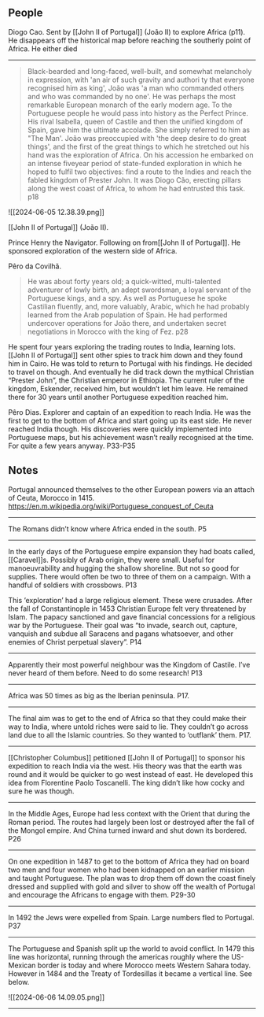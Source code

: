 

## People

Diogo Cao. Sent by [[John II of Portugal]] (João II) to explore Africa (p11). He disappears off the historical map before reaching the southerly point of Africa. He either died 


***

> Black-bearded and long-faced, well-built, and somewhat melancholy in expression, with 'an air of such gravity and authori ty that everyone recognised him as king', João was 'a man who commanded others and who was commanded by no one'. He was perhaps the most remarkable European monarch of the early modern age. To the Portuguese people he would pass into history as the Perfect Prince. His rival Isabella, queen of Castile and then the unified kingdom of Spain, gave him the ultimate accolade. She simply referred to him as "The Man'. João was preoccupied with 'the deep desire to do great things', and the first of the great things to which he stretched out his hand was the exploration of Africa. On his accession he embarked on an intense fiveyear period of state-funded exploration in which he hoped to fulfil two objectives: find a route to the Indies and reach the fabled kingdom of Prester John. It was Diogo Cão, erecting pillars along the west coast of Africa, to whom he had entrusted this task. p18

![[2024-06-05 12.38.39.png]]

[[John II of Portugal]] (João II).

Prince Henry the Navigator. Following on from[[John II of Portugal]]. He sponsored exploration of the western side of Africa. 

Pêro da Covilhã. 
> He was about forty years old; a quick-witted, multi-talented adventurer of lowly birth, an adept swordsman, a loyal servant of  the Portuguese kings, and a spy. As well as Portuguese he spoke Castilian fluently, and, more valuably, Arabic, which he had probably learned from the Arab population of Spain. He had performed undercover operations for João there, and undertaken secret negotiations in Morocco with the king of Fez. p28

He spent four years exploring the trading routes to India, learning lots. [[John II of Portugal]] sent other spies to track him down and they found him in Cairo. He was told to return to Portugal with his findings. He decided to travel on though. And eventually he did track down the mythical Christian “Prester John”, the Christian emperor in Ethiopia. The current ruler of the kingdom, Eskender, received him, but wouldn’t let him leave. He remained there for 30 years until another Portuguese expedition reached him.

Pêro Dias. Explorer and captain of an expedition to reach India. He was the first to get to the bottom of Africa and start going up its east side. He never reached India though. His discoveries were quickly implemented into Portuguese maps, but his achievement wasn’t really recognised at the time. For quite a few years anyway. P33-P35
## Notes

Portugal announced themselves to the other European powers via an attach of Ceuta, Morocco in 1415. https://en.m.wikipedia.org/wiki/Portuguese_conquest_of_Ceuta

***

The Romans didn’t know where Africa ended in the south. P5

***

In the early days of the Portuguese empire expansion they had boats called, [[Caravel]]s. Possibly of Arab origin, they were small. Useful for manoeuvrability and hugging the shallow shoreline. But not so good for supplies. There would often be two to three of them on a campaign. With a handful of soldiers with crossbows. P13

This ‘exploration’ had a large religious element. These were crusades. After the fall of Constantinople in 1453 Christian Europe felt very threatened by Islam. The papacy sanctioned and gave financial concessions for a religious war by the Portuguese. Their goal was  “to invade, search out, capture, vanquish and subdue all Saracens and pagans whatsoever, and other enemies of Christ perpetual slavery”. P14

***

Apparently their most powerful neighbour was the Kingdom of Castile. I’ve never heard of them before. Need to do some research! P13

***

Africa was 50 times as big as the Iberian peninsula. P17.

***

The final aim was to get to the end of Africa so that they could make their way to India, where untold riches were said to lie. They couldn’t go across land due to all the Islamic countries. So they wanted to ‘outflank’ them. P17.

*** 

[[Christopher Columbus]] petitioned [[John II of Portugal]] to sponsor his expedition to reach India via the west. His theory was that the earth was round and it would be quicker to go west instead of east. He developed this idea from Florentine Paolo Toscanelli. The king didn’t like how cocky and sure he was though.  

*** 

In the Middle Ages, Europe had less context with the Orient that during the Roman period. The routes had largely been lost or destroyed after the fall of the Mongol empire. And China turned inward and shut down its bordered. P26

***

On one expedition in 1487 to get to the bottom of Africa they had on board two men and four women who had been kidnapped on an earlier mission and taught Portuguese. The plan was to drop them off down the coast finely dressed and supplied with gold and silver to show off the wealth of Portugal and encourage the Africans to engage with them. P29-30 

*** 

In 1492 the Jews were expelled from Spain. Large numbers fled to Portugal. P37

*** 

The Portuguese and Spanish split up the world to avoid conflict. In 1479 this line was horizontal, running through the americas roughly where the US-Mexican border is today and where Morocco meets Western Sahara today. However in 1484 and the Treaty of Tordesillas it became a vertical line. See below.

![[2024-06-06 14.09.05.png]]


***

